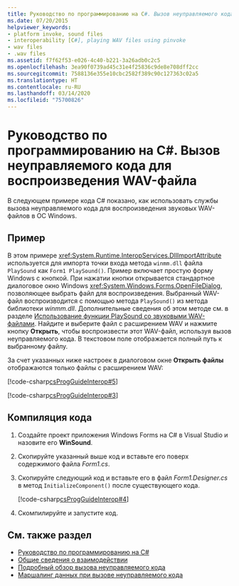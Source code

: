 ```yaml
---
title: Руководство по программированию на C#. Вызов неуправляемого кода для воспроизведения WAV-файла
ms.date: 07/20/2015
helpviewer_keywords:
- platform invoke, sound files
- interoperability [C#], playing WAV files using pinvoke
- wav files
- .wav files
ms.assetid: f7f62f53-e026-4c40-b221-3a26adb0c2c5
ms.openlocfilehash: 3ea90f0739ad45c31e4f25836c9de8e708dff2cc
ms.sourcegitcommit: 7588136e355e10cbc2582f389c90c127363c02a5
ms.translationtype: HT
ms.contentlocale: ru-RU
ms.lasthandoff: 03/14/2020
ms.locfileid: "75700826"
---
```

# <a name="how-to-use-platform-invoke-to-play-a-wav-file-c-programming-guide"></a>Руководство по программированию на C#. Вызов неуправляемого кода для воспроизведения WAV-файла

В следующем примере кода C# показано, как использовать службы вызова неуправляемого кода для воспроизведения звуковых WAV-файлов в ОС Windows.

## <a name="example"></a>Пример

В этом примере <xref:System.Runtime.InteropServices.DllImportAttribute> используется для импорта точки входа метода `winmm.dll` файла `PlaySound` как `Form1 PlaySound()`. Пример включает простую форму Windows с кнопкой. При нажатии кнопки открывается стандартное диалоговое окно Windows <xref:System.Windows.Forms.OpenFileDialog>, позволяющее выбрать файл для воспроизведения. Выбранный WAV-файл воспроизводится с помощью метода `PlaySound()` из метода библиотеки *winmm.dll*. Дополнительные сведения об этом методе см. в разделе [Использование функции PlaySound со звуковыми WAV-файлами](https://docs.microsoft.com/windows/desktop/multimedia/using-playsound-to-play-waveform-audio-files). Найдите и выберите файл с расширением WAV и нажмите кнопку **Открыть**, чтобы воспроизвести этот WAV-файл, используя вызов неуправляемого кода. В текстовом поле отображается полный путь к выбранному файлу.

За счет указанных ниже настроек в диалоговом окне **Открыть файлы** отображаются только файлы с расширением WAV:

[!code-csharp[csProgGuideInterop#5](~/samples/snippets/csharp/VS_Snippets_VBCSharp/csProgGuideInterop/CS/WinSound.cs#5)]

[!code-csharp[csProgGuideInterop#3](~/samples/snippets/csharp/VS_Snippets_VBCSharp/csProgGuideInterop/CS/WinSound.cs#3)]

## <a name="compiling-the-code"></a>Компиляция кода

1. Создайте проект приложения Windows Forms на C# в Visual Studio и назовите его **WinSound**.

2. Скопируйте указанный выше код и вставьте его поверх содержимого файла *Form1.cs*.

3. Скопируйте следующий код и вставьте его в файл *Form1.Designer.cs* в метод `InitializeComponent()` после существующего кода.

     [!code-csharp[csProgGuideInterop#4](~/samples/snippets/csharp/VS_Snippets_VBCSharp/csProgGuideInterop/CS/WinSound.cs#4)]

4. Скомпилируйте и запустите код.

## <a name="see-also"></a>См. также раздел

- [Руководство по программированию на C#](../index.md)
- [Общие сведения о взаимодействии](interoperability-overview.md)
- [Подробный обзор вызова неуправляемого кода](../../../framework/interop/consuming-unmanaged-dll-functions.md#a-closer-look-at-platform-invoke)
- [Маршалинг данных при вызове неуправляемого кода](../../../framework/interop/marshaling-data-with-platform-invoke.md)
